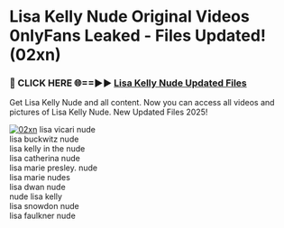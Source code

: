 # Lisa Kelly Nude Original Videos 0nlyFans Leaked - Files Updated! (02xn)

<h3>🔴 CLICK HERE 🌐==►► <a href="https://tinyurl.com/4mcuefdz" rel="nofollow">Lisa Kelly Nude Updated Files</a></h3>

Get Lisa Kelly Nude and all content. Now you can access all videos and pictures of Lisa Kelly Nude. New Updated Files 2025!

[![02xn](https://i.imgur.com/StAQSOY.gif)](https://tinyurl.com/4mcuefdz)
lisa vicari nude<br>
lisa buckwitz nude<br>
lisa kelly in the nude<br>
lisa catherina nude<br>
lisa marie presley. nude<br>
lisa marie nudes<br>
lisa dwan nude<br>
nude lisa kelly<br>
lisa snowdon nude<br>
lisa faulkner nude
